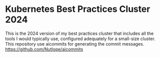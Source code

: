 # Kubernetes Best Practices Cluster 2024
This is the 2024 version of my best practices cluster that includes all the tools I would typically use, configured adequately for a small-size cluster.
This repository use aicommits for generating the commit messages. https://github.com/Nutlope/aicommits